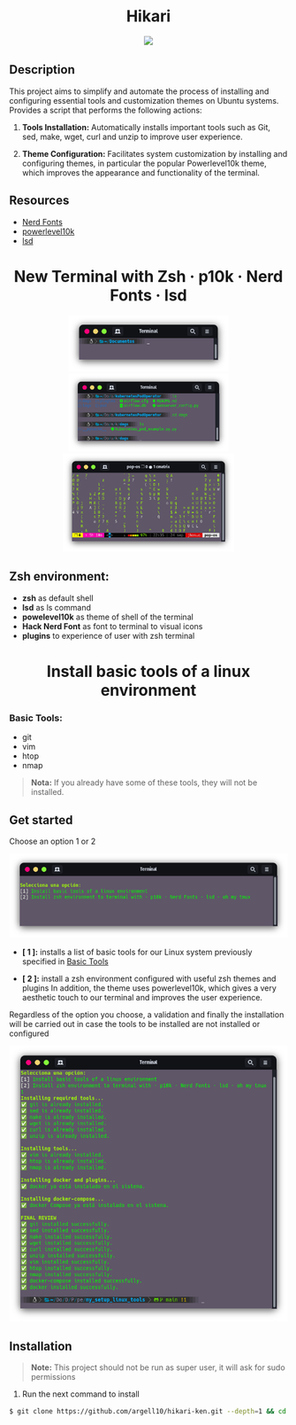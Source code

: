 <h1 align="center"> Hikari </h1>

<p align="center">
  <a href="https://skillicons.dev">
    <img src="https://skillicons.dev/icons?i=linux,bash,git,github,vim" />
  </a>
</p>

## Description
This project aims to simplify and automate the process of installing and configuring essential tools and customization themes on Ubuntu systems. Provides a script that performs the following actions:

1. **Tools Installation:** 
Automatically installs important tools such as Git, sed, make, wget, curl and unzip to improve user experience.

2. **Theme Configuration:** Facilitates system customization by installing and configuring themes, in particular the popular Powerlevel10k theme, which improves the appearance and functionality of the terminal.

## Resources

- [Nerd Fonts](https://www.nerdfonts.com/)
- [powerlevel10k](https://github.com/romkatv/powerlevel10k/tree/master)
- [lsd](https://github.com/lsd-rs/lsd)


<h1 align="center">New Terminal with Zsh · p10k · Nerd Fonts · lsd</h1>

<div align="center">
    <a href="#--------">
        <img src=".github/assets/ter_01.png" alt="Terminal Preview" width="290px">
    </a>
    <a href="#--------">
        <img src=".github/assets/ter_02.png" alt="Terminal Preview" width="290px" style="padding: 20 10px">
    </a>
</div>

<div align="center">
    <a href="#--------">
        <img src=".github/assets/ter_03.png" alt="Terminal Preview" width="310px" style="padding: 0 0px ">
    </a>
</div>

## Zsh environment:

- **zsh** as default shell 
- **lsd** as ls command
- **powelevel10k** as theme of shell of the terminal
- **Hack Nerd Font** as font to terminal to visual icons
- **plugins** to experience of user with zsh terminal 

<h1 align="center"> Install basic tools of a linux environment </h1>

### Basic Tools:

- git
- vim
- htop
- nmap

> **Nota:** If you already have some of these tools, they will not be installed.

## Get started

Choose an option 1 or 2

<div align="center">
    <a href="#--------">
        <img src=".github/assets/options.png" alt="Terminal Preview" style="padding: 0 0px ">
    </a>
</div>

- **[ 1 ]:** installs a list of basic tools for our Linux system previously specified in [Basic Tools](https://github.com/argell10/hikari#basic-tools)

- **[ 2 ]:** install a zsh environment configured with useful zsh themes and plugins
In addition, the theme uses powerlevel10k, which gives a very aesthetic touch to our terminal and improves the user experience.

Regardless of the option you choose, a validation and finally the installation will be carried out in case the tools to be installed are not installed or configured

<div align="center">
    <a href="end_install">
        <img src=".github/assets/end_install.png" alt="Terminal Preview" style="padding: 0 0px ">
    </a>
</div>

## Installation

> **Note:** This project should not be run as super user, it will ask for sudo permissions

1. Run the next command to install
```bash
$ git clone https://github.com/argell10/hikari-ken.git --depth=1 && cd hikari-ken && ./install.sh
```
